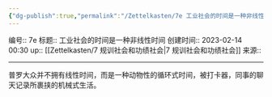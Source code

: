 ```yaml
---
{"dg-publish":true,"permalink":"/Zettelkasten/7e 工业社会的时间是一种非线性时间/","dgPassFrontmatter":true}
---
```


编号:: 7e
标题:: 工业社会的时间是一种非线性时间
创建时间:: 2023-02-14 00:30
up:: [[Zettelkasten/7 规训社会和功绩社会\|7 规训社会和功绩社会]]
来源:: 

---
普罗大众并不拥有线性时间，而是一种动物性的循环式时间，被打卡器，同事的聊天记录所裹挟的机械式生活。